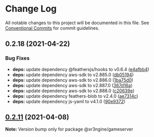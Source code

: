 # Change Log

All notable changes to this project will be documented in this file.
See [Conventional Commits](https://conventionalcommits.org) for commit guidelines.

## 0.2.18 (2021-04-22)


### Bug Fixes

* **deps:** update dependency @feathersjs/hooks to v0.6.4 ([e4afbb4](https://github.com/xr3ngine/xr3ngine/commit/e4afbb4e1f3f085855393eea997453c6002aaedb))
* **deps:** update dependency aws-sdk to v2.885.0 ([db05194](https://github.com/xr3ngine/xr3ngine/commit/db05194e8e61a0d54af54cdbaa6e50fd3f4f8b72))
* **deps:** update dependency aws-sdk to v2.886.0 ([1ba75d0](https://github.com/xr3ngine/xr3ngine/commit/1ba75d008a82b37eaf57b60b7ce442dde92be8c5))
* **deps:** update dependency aws-sdk to v2.887.0 ([367d16a](https://github.com/xr3ngine/xr3ngine/commit/367d16a9a7c5eee2deee16ae7cf4df8a1697490d))
* **deps:** update dependency aws-sdk to v2.888.0 ([c20639e](https://github.com/xr3ngine/xr3ngine/commit/c20639e23a8946e0484be289ddd258ebc7da88f4))
* **deps:** update dependency feathers-blob to v2.4.0 ([ae7314c](https://github.com/xr3ngine/xr3ngine/commit/ae7314c2066bdf20181060c49f75680d97fb8300))
* **deps:** update dependency js-yaml to v4.1.0 ([90e9372](https://github.com/xr3ngine/xr3ngine/commit/90e937244efdb3470de266f34c40d5cfb504acb5))





## [0.2.11](https://github.com/xr3ngine/xr3ngine/compare/v0.2.10...v0.2.11) (2021-04-08)

**Note:** Version bump only for package @xr3ngine/gameserver
